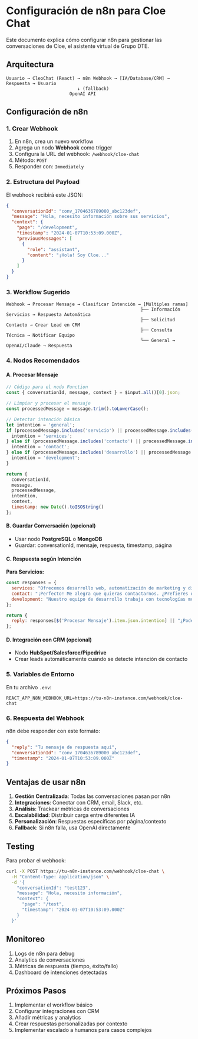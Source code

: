 # Configuración de n8n para Cloe Chat

Este documento explica cómo configurar n8n para gestionar las conversaciones de Cloe, el asistente virtual de Grupo DTE.

## Arquitectura

```
Usuario → CleoChat (React) → n8n Webhook → [IA/Database/CRM] → Respuesta → Usuario
                           ↓ (fallback)
                        OpenAI API
```

## Configuración de n8n

### 1. Crear Webhook

1. En n8n, crea un nuevo workflow
2. Agrega un nodo **Webhook** como trigger
3. Configura la URL del webhook: `/webhook/cloe-chat`
4. Método: `POST`
5. Responder con: `Immediately`

### 2. Estructura del Payload

El webhook recibirá este JSON:

```json
{
  "conversationId": "conv_1704636789000_abc123def",
  "message": "Hola, necesito información sobre sus servicios",
  "context": {
    "page": "/development",
    "timestamp": "2024-01-07T10:53:09.000Z",
    "previousMessages": [
      {
        "role": "assistant",
        "content": "¡Hola! Soy Cloe..."
      }
    ]
  }
}
```

### 3. Workflow Sugerido

```
Webhook → Procesar Mensaje → Clasificar Intención → [Múltiples ramas]
                                                   ├── Información Servicios → Respuesta Automática
                                                   ├── Solicitud Contacto → Crear Lead en CRM
                                                   ├── Consulta Técnica → Notificar Equipo
                                                   └── General → OpenAI/Claude → Respuesta
```

### 4. Nodos Recomendados

#### A. Procesar Mensaje
```javascript
// Código para el nodo Function
const { conversationId, message, context } = $input.all()[0].json;

// Limpiar y procesar el mensaje
const processedMessage = message.trim().toLowerCase();

// Detectar intención básica
let intention = 'general';
if (processedMessage.includes('servicio') || processedMessage.includes('precio')) {
  intention = 'services';
} else if (processedMessage.includes('contacto') || processedMessage.includes('reunión')) {
  intention = 'contact';
} else if (processedMessage.includes('desarrollo') || processedMessage.includes('web')) {
  intention = 'development';
}

return {
  conversationId,
  message,
  processedMessage,
  intention,
  context,
  timestamp: new Date().toISOString()
};
```

#### B. Guardar Conversación (opcional)
- Usar nodo **PostgreSQL** o **MongoDB**
- Guardar: conversationId, mensaje, respuesta, timestamp, página

#### C. Respuesta según Intención

**Para Servicios:**
```javascript
const responses = {
  services: "Ofrecemos desarrollo web, automatización de marketing y diseño personalizado. ¿Te interesa algún servicio en particular?",
  contact: "¡Perfecto! Me alegra que quieras contactarnos. ¿Prefieres que te llame alguien del equipo o querés agendar una reunión?",
  development: "Nuestro equipo de desarrollo trabaja con tecnologías modernas como React, Node.js y más. ¿Tenés algún proyecto en mente?"
};

return {
  reply: responses[$('Procesar Mensaje').item.json.intention] || "¿Podés contarme más sobre lo que necesitás?"
};
```

#### D. Integración con CRM (opcional)
- Nodo **HubSpot/Salesforce/Pipedrive**
- Crear leads automáticamente cuando se detecte intención de contacto

### 5. Variables de Entorno

En tu archivo `.env`:

```env
REACT_APP_N8N_WEBHOOK_URL=https://tu-n8n-instance.com/webhook/cloe-chat
```

### 6. Respuesta del Webhook

n8n debe responder con este formato:

```json
{
  "reply": "Tu mensaje de respuesta aquí",
  "conversationId": "conv_1704636789000_abc123def",
  "timestamp": "2024-01-07T10:53:09.000Z"
}
```

## Ventajas de usar n8n

1. **Gestión Centralizada**: Todas las conversaciones pasan por n8n
2. **Integraciones**: Conectar con CRM, email, Slack, etc.
3. **Análisis**: Trackear métricas de conversaciones
4. **Escalabilidad**: Distribuir carga entre diferentes IA
5. **Personalización**: Respuestas específicas por página/contexto
6. **Fallback**: Si n8n falla, usa OpenAI directamente

## Testing

Para probar el webhook:

```bash
curl -X POST https://tu-n8n-instance.com/webhook/cloe-chat \
  -H "Content-Type: application/json" \
  -d '{
    "conversationId": "test123",
    "message": "Hola, necesito información",
    "context": {
      "page": "/test",
      "timestamp": "2024-01-07T10:53:09.000Z"
    }
  }'
```

## Monitoreo

1. Logs de n8n para debug
2. Analytics de conversaciones
3. Métricas de respuesta (tiempo, éxito/fallo)
4. Dashboard de intenciones detectadas

## Próximos Pasos

1. Implementar el workflow básico
2. Configurar integraciones con CRM
3. Añadir métricas y analytics
4. Crear respuestas personalizadas por contexto
5. Implementar escalado a humanos para casos complejos

